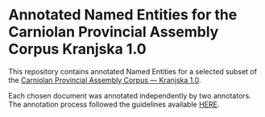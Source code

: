 # Annotated Named Entities for the Carniolan Provincial Assembly Corpus Kranjska 1.0
This repository contains annotated Named Entities for a selected subset of the [Carniolan Provincial Assembly Corpus — Kranjska 1.0](https://www.clarin.si/repository/xmlui/handle/11356/1824).

Each chosen document was annotated independently by two annotators. The annotation process followed the guidelines available [HERE](https://drive.google.com/file/d/1UXMQqmGQrSIHxu8AqaKb_ev-p_YDFF9c/view?usp=sharing).